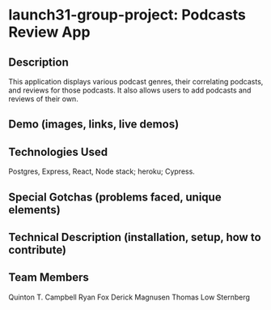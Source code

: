 # launch31-group-project: Podcasts Review App

## Description ## 
This application displays various podcast genres, their correlating podcasts, and reviews for those podcasts. It also allows users to add podcasts and reviews of their own.

## Demo (images, links, live demos) ##

## Technologies Used ##
Postgres, Express, React, Node stack; heroku; Cypress.

## Special Gotchas (problems faced, unique elements) ##

## Technical Description (installation, setup, how to contribute) ##

## Team Members ##
Quinton T. Campbell Ryan Fox Derick Magnusen Thomas Low Sternberg
